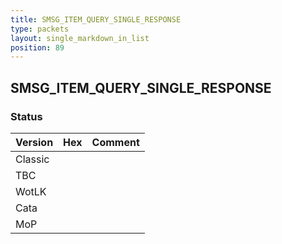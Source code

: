 ```yaml
---
title: SMSG_ITEM_QUERY_SINGLE_RESPONSE
type: packets
layout: single_markdown_in_list
position: 89
---
```


## SMSG_ITEM_QUERY_SINGLE_RESPONSE

### Status

Version | Hex | Comment
---------- | ---------- | ---------- 
Classic |  |  
TBC |  |  
WotLK |  |  
Cata |  |  
MoP |  |  